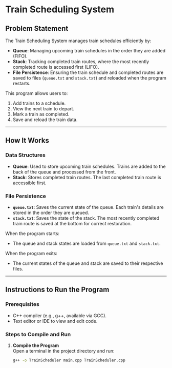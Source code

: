 # **Train Scheduling System**

## **Problem Statement**
The Train Scheduling System manages train schedules efficiently by:
- **Queue**: Managing upcoming train schedules in the order they are added (FIFO).  
- **Stack**: Tracking completed train routes, where the most recently completed route is accessed first (LIFO).  
- **File Persistence**: Ensuring the train schedule and completed routes are saved to files (`queue.txt` and `stack.txt`) and reloaded when the program restarts.

This program allows users to:
1. Add trains to a schedule.
2. View the next train to depart.
3. Mark a train as completed.
4. Save and reload the train data.

---

## **How It Works**

### **Data Structures**
- **Queue**: Used to store upcoming train schedules. Trains are added to the back of the queue and processed from the front.  
- **Stack**: Stores completed train routes. The last completed train route is accessible first.  

### **File Persistence**
- **`queue.txt`**: Saves the current state of the queue. Each train's details are stored in the order they are queued.  
- **`stack.txt`**: Saves the state of the stack. The most recently completed train route is saved at the bottom for correct restoration.

When the program starts:
- The queue and stack states are loaded from `queue.txt` and `stack.txt`.

When the program exits:
- The current states of the queue and stack are saved to their respective files.

---

## **Instructions to Run the Program**

### **Prerequisites**
- C++ compiler (e.g., g++, available via GCC).
- Text editor or IDE to view and edit code.

### **Steps to Compile and Run**
1. **Compile the Program**  
   Open a terminal in the project directory and run:  
   ```bash
   g++ -o TrainScheduler main.cpp TrainScheduler.cpp
